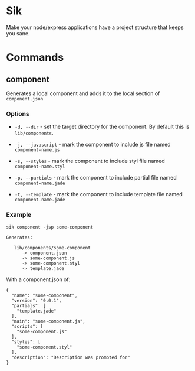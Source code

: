 # Sik

Make your node/express applications have a project structure that keeps you
sane.

# Commands

## component <component-name>

Generates a local component and adds it to the local section of `component.json`


### Options

* `-d, --dir` - set the target directory for the component. By default this is
  `lib/components`.

* `-j, --javascript` - mark the component to include js file named
  `component-name.js`

* `-s, --styles` - mark the component to include styl file named
  `component-name.styl`

* `-p, --partials` - mark the component to include partial file named
  `component-name.jade`

* `-t, --template` - mark the component to include template file named
  `component-name.jade`

### Example

    sik component -jsp some-component

    Generates:

       lib/components/some-component
          -> component.json
          -> some-component.js
          -> some-component.styl
          -> template.jade

 With a component.json of:

    {
      "name": "some-component",
      "version": "0.0.1",
      "partials": [
        "template.jade"
      ],
      "main": "some-component.js",
      "scripts": [
        "some-component.js"
      ],
      "styles": [
        "some-component.styl"
      ],
      "description": "Description was prompted for"
    }
